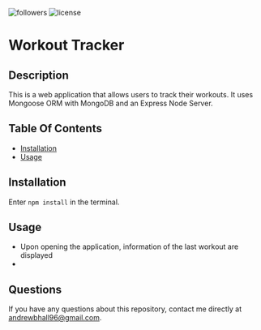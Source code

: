 ![followers](https://img.shields.io/github/followers/AndrewbHall96?label=Follow)
![license](https://img.shields.io/badge/license-MIT-blue)
# Workout Tracker
## Description
 This is a web application that allows users to track their workouts. It uses Mongoose ORM with MongoDB and an Express Node Server.
## Table Of Contents
 * [Installation](#Installation)
 * [Usage](#Usage)

## Installation
 Enter `npm install` in the terminal.
## Usage
* Upon opening the application, information of the last workout are displayed
*

## Questions
If you have any questions about this repository, contact me directly at andrewbhall96@gmail.com.
